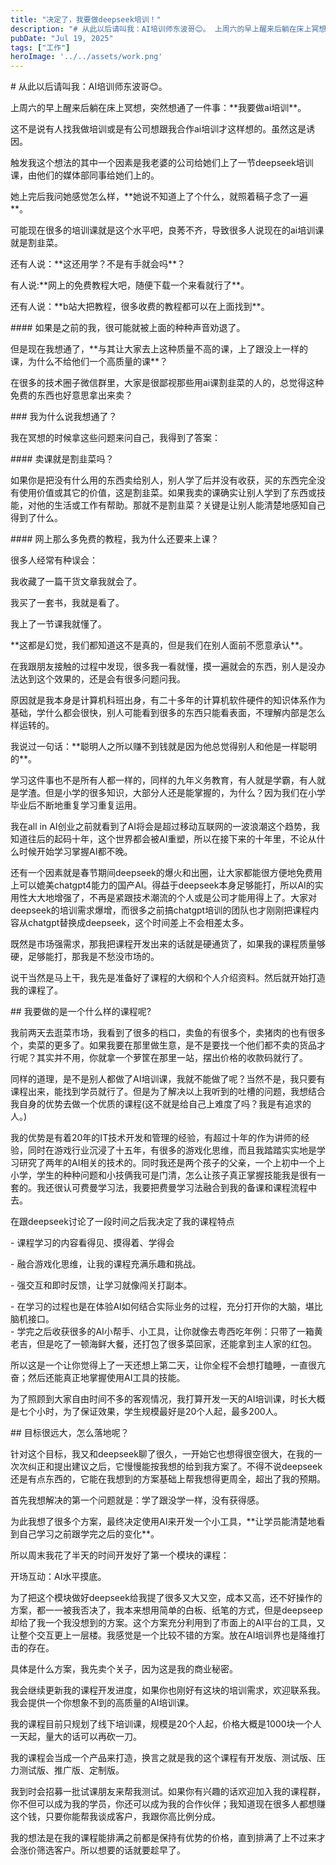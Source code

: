```yaml
---
title: "决定了，我要做deepseek培训！"
description: "# 从此以后请叫我：AI培训师东波哥😊。 上周六的早上醒来后躺在床上冥想，突然想通了一件事：**我要做ai培训 [&hellip;]"
pubDate: "Jul 19, 2025"
tags: ["工作"]
heroImage: '../../assets/work.png'
---
```


\# 从此以后请叫我：AI培训师东波哥😊。

上周六的早上醒来后躺在床上冥想，突然想通了一件事：\*\*我要做ai培训\*\*。

这不是说有人找我做培训或是有公司想跟我合作ai培训才这样想的。虽然这是诱因。

触发我这个想法的其中一个因素是我老婆的公司给她们上了一节deepseek培训课，由他们的媒体部同事给她们上的。

她上完后我问她感觉怎么样，\*\*她说不知道上了个什么，就照着稿子念了一遍\*\*。

可能现在很多的培训课就是这个水平吧，良莠不齐，导致很多人说现在的ai培训课就是割韭菜。

还有人说：\*\*这还用学？不是有手就会吗\*\*？

有人说:\*\*网上的免费教程大吧，随便下载一个来看就行了\*\*。

还有人说：\*\*b站大把教程，很多收费的教程都可以在上面找到\*\*。

\#### 如果是之前的我，很可能就被上面的种种声音劝退了。

但是现在我想通了，\*\*与其让大家去上这种质量不高的课，上了跟没上一样的课，为什么不给他们一个高质量的课\*\*？

在很多的技术圈子微信群里，大家是很鄙视那些用ai课割韭菜的人的，总觉得这种免费的东西也好意思拿出来卖？

\### 我为什么说我想通了？

我在冥想的时候拿这些问题来问自己，我得到了答案：

\#### 卖课就是割韭菜吗？

如果你是把没有什么用的东西卖给别人，别人学了后并没有收获，买的东西完全没有使用价值或其它的价值，这是割韭菜。如果我卖的课确实让别人学到了东西或技能，对他的生活或工作有帮助。那就不是割韭菜？关键是让别人能清楚地感知自己得到了什么。

\#### 网上那么多免费的教程，我为什么还要来上课？

很多人经常有种误会：

我收藏了一篇干货文章我就会了。

我买了一套书，我就是看了。

我上了一节课我就懂了。

\*\*这都是幻觉，我们都知道这不是真的，但是我们在别人面前不愿意承认\*\*。

在我跟朋友接触的过程中发现，很多我一看就懂，摸一遍就会的东西，别人是没办法达到这个效果的，还是会有很多问题问我。

原因就是我本身是计算机科班出身，有二十多年的计算机软件硬件的知识体系作为基础，学什么都会很快，别人可能看到很多的东西只能看表面，不理解内部是怎么样运转的。

我说过一句话：\*\*聪明人之所以赚不到钱就是因为他总觉得别人和他是一样聪明的\*\*。

学习这件事也不是所有人都一样的，同样的九年义务教育，有人就是学霸，有人就是学渣。但是小学的很多知识，大部分人还是能掌握的，为什么？因为我们在小学毕业后不断地重复学习重复运用。

我在all in AI创业之前就看到了AI将会是超过移动互联网的一波浪潮这个趋势，我知道往后的起码十年，这个世界都会被AI重塑，所以在接下来的十年里，不论从什么时候开始学习掌握AI都不晚。

还有一个因素就是春节期间deepseek的爆火和出圈，让大家都能很方便地免费用上可以媲美chatgpt4能力的国产AI。得益于deepseek本身足够能打，所以AI的实用性大大地增强了，不再是紧跟技术潮流的个人或是公司才能用得上了。大家对deepseek的培训需求爆增，而很多之前搞chatgpt培训的团队也才刚刚把课程内容从chatgpt替换成deepseek，这个时间差上不会相差太多。

既然是市场强需求，那我把课程开发出来的话就是硬通货了，如果我的课程质量够硬，足够能打，那我是不愁没市场的。

说干当然是马上干，我先是准备好了课程的大纲和个人介绍资料。然后就开始打造我的课程了。

\## 我要做的是一个什么样的课程呢?

我前两天去逛菜市场，我看到了很多的档口，卖鱼的有很多个，卖猪肉的也有很多个，卖菜的更多了。如果我要在那里做生意，是不是要找一个他们都不卖的货品才行呢？其实并不用，你就拿一个萝筐在那里一站，摆出价格的收款码就行了。

同样的道理，是不是别人都做了AI培训课，我就不能做了呢？当然不是，我只要有课程出来，能找到学员就行了。但是为了解决以上我听到的吐槽的问题，我想结合我自身的优势去做一个优质的课程(这不就是给自己上难度了吗？我是有追求的人。)

我的优势是有着20年的IT技术开发和管理的经验，有超过十年的作为讲师的经验，同时在游戏行业沉浸了十五年，有很多的游戏化思维，而且我踏踏实实地是学习研究了两年的AI相关的技术的。同时我还是两个孩子的父亲，一个上初中一个上小学，学生的种种问题和小技俩我可是门清，怎么让孩子真正掌握技能我是很有一套的。我还很认可费曼学习法，我要把费曼学习法融合到我的备课和课程流程中去。

在跟deepseek讨论了一段时间之后我决定了我的课程特点

\- 课程学习的内容看得见、摸得着、学得会

\- 融合游戏化思维，让我的课程充满乐趣和挑战。

\- 强交互和即时反馈，让学习就像闯关打副本。

\- 在学习的过程也是在体验AI如何结合实际业务的过程，充分打开你的大脑，堪比脑机接口。  
\- 学完之后收获很多的AI小帮手、小工具，让你就像去粤西吃年例：只带了一箱黄老吉，但是吃了一顿海鲜大餐，还打包了很多菜回家，还能拿到主人家的红包。

所以这是一个让你觉得上了一天还想上第二天，让你全程不会想打瞌睡，一直很亢奋；然后还能真正地掌握使用AI工具的技能。

为了照顾到大家自由时间不多的客观情况，我打算开发一天的AI培训课，时长大概是七个小时，为了保证效果，学生规模最好是20个人起，最多200人。

\## 目标很远大，怎么落地呢？

针对这个目标，我又和deepseek聊了很久，一开始它也想得很空很大，在我的一次次纠正和提出建议之后，它慢慢能按我想的给到我方案了。不得不说deepseek还是有点东西的，它能在我想到的方案基础上帮我想得更周全，超出了我的预期。

首先我想解决的第一个问题就是：学了跟没学一样，没有获得感。

为此我想了很多个方案，最终决定使用AI来开发一个小工具，\*\*让学员能清楚地看到自己学习之前跟学完之后的变化\*\*。

所以周末我花了半天的时间开发好了第一个模块的课程：

开场互动：AI水平摸底。

为了把这个模块做好deepseek给我提了很多又大又空，成本又高，还不好操作的方案，都一一被我否决了，我本来想用简单的白板、纸笔的方式，但是deepseep却给了我一个我没想到的方案。这个方案充分利用到了市面上的AI平台的工具，又让整个交互更上一层楼。我感觉是一个比较不错的方案。放在AI培训界也是降维打击的存在。

具体是什么方案，我先卖个关子，因为这是我的商业秘密。

我会继续更新我的课程开发进度，如果你也刚好有这块的培训需求，欢迎联系我。我会提供一个你想象不到的高质量的AI培训课。

我的课程目前只规划了线下培训课，规模是20个人起，价格大概是1000块一个人一天起，量大的话可以再砍一刀。

我的课程会当成一个产品来打造，换言之就是我的这个课程有开发版、测试版、压力测试版、推广版、定制版。

我到时会招募一批试课朋友来帮我测试。如果你有兴趣的话欢迎加入我的课程群，你不但可以成为我的学员，你还可以成为我的合作伙伴；我知道现在很多人都想赚这个钱，只要你能帮我谈成客户，我跟你高比例分成。

我的想法是在我的课程能排满之前都是保持有优势的价格，直到排满了上不过来才会涨价筛选客户。所以想要的话就要趁早了。